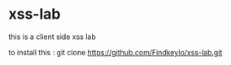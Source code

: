 # xss-lab
this is a client side xss lab 

to install this :
                 git clone https://github.com/FindkeyIo/xss-lab.git
                 
                 
